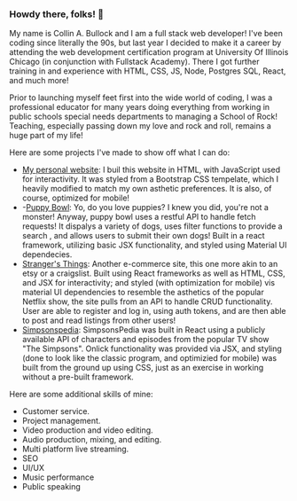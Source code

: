 ### Howdy there, folks! 👋

My name is Collin A. Bullock and I am a full stack web developer!  I've been coding since literally the 90s, but last year I decided to make it a career by attending the web development certification program at University Of Illinois Chicago (in conjunction with Fullstack Academy).  There I got further training in and experience with HTML, CSS, JS, Node, Postgres SQL, React, and much more!

Prior to launching myself feet first into the wide world of coding, I was a professional educator for many years doing everything from working in public schools special needs departments to managing a School of Rock!  Teaching, especially passing down my love and rock and roll, remains a huge part of my life!  

Here are some projects I've made to show off what I can do:
- <a href="http://www.collinbullock.com">My personal website</a>: I buil this website in HTML, with JavaScript used for interactivity.  It was styled from a Bootstrap CSS tempelate, which I heavily modified to match my own asthetic preferences.  It is also, of course, optimized for mobile!
- -<a href="https://collinspuppybowl.netlify.app/">Puppy Bowl</a>: Yo, do you love puppies? I knew you did, you're not a monster! Anyway, puppy bowl uses a restful API to handle fetch requests! It dispalys a variety of dogs, uses filter functions to provide a search , and allows users to submit their own dogs! Built in a react framework, utilizing basic JSX functionality, and styled using Material UI dependecies.
- <a href="https://strangersthingscfrt.netlify.app/">Stranger's Things</a>: Another e-commerce site, this one more akin to an etsy or a craigslist. Built using React frameworks as well as HTML, CSS, and JSX for interactivity; and styled (with optimization for mobile) vis material UI dependencies to resemble the asthetics of the popular Netflix show, the site pulls from an API to handle CRUD functionality. User are able to register and log in, using auth tokens, and are then able to post and read listings from other users!
- <a href="https://simpsonspedia.netlify.app/">Simpsonspedia</a>: SimpsonsPedia was built in React using a publicly available API of characters and episodes from the popular TV show "The Simpsons". Onlick functionality was provided via JSX, and styling (done to look like the classic program, and optimizied for mobile) was built from the ground up using CSS, just as an exercise in working without a pre-built framework.

Here are some additional skills of mine:
- Customer service.
- Project management.
- Video production and video editing.
- Audio production, mixing, and editing.
- Multi platform live streaming.
- SEO
- UI/UX
- Music performance
- Public speaking

<!--
**CollinABullock/CollinABullock** is a ✨ _special_ ✨ repository because its `README.md` (this file) appears on your GitHub profile.

Here are some ideas to get you started:

- 🔭 I’m currently working on ...
- 🌱 I’m currently learning ...
- 👯 I’m looking to collaborate on ...
- 🤔 I’m looking for help with ...
- 💬 Ask me about ...
- 📫 How to reach me: ...
- 😄 Pronouns: ...
- ⚡ Fun fact: ...
-->
